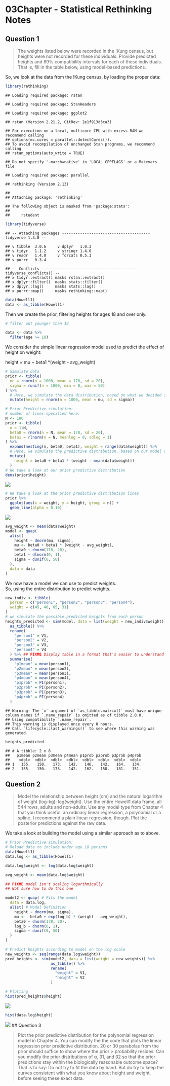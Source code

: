 03Chapter - Statistical Rethinking Notes
================

## Question 1

> The weights listed below were recorded in the !Kung census, but
> heights were not recorded for these individuals. Provide predicted
> heights and 89% compatibility intervals for each of these individuals.
> That is, fill in the table below, using model-based predictions.

So, we look at the data from the !Kung census, by loading the proper
data:

``` r
library(rethinking)
```

    ## Loading required package: rstan

    ## Loading required package: StanHeaders

    ## Loading required package: ggplot2

    ## rstan (Version 2.21.2, GitRev: 2e1f913d3ca3)

    ## For execution on a local, multicore CPU with excess RAM we recommend calling
    ## options(mc.cores = parallel::detectCores()).
    ## To avoid recompilation of unchanged Stan programs, we recommend calling
    ## rstan_options(auto_write = TRUE)

    ## Do not specify '-march=native' in 'LOCAL_CPPFLAGS' or a Makevars file

    ## Loading required package: parallel

    ## rethinking (Version 2.13)

    ## 
    ## Attaching package: 'rethinking'

    ## The following object is masked from 'package:stats':
    ## 
    ##     rstudent

``` r
library(tidyverse)
```

    ## -- Attaching packages --------------------------------------- tidyverse 1.3.0 --

    ## v tibble  3.0.6     v dplyr   1.0.3
    ## v tidyr   1.1.2     v stringr 1.4.0
    ## v readr   1.4.0     v forcats 0.5.1
    ## v purrr   0.3.4

    ## -- Conflicts ------------------------------------------ tidyverse_conflicts() --
    ## x tidyr::extract() masks rstan::extract()
    ## x dplyr::filter()  masks stats::filter()
    ## x dplyr::lag()     masks stats::lag()
    ## x purrr::map()     masks rethinking::map()

``` r
data(Howell1)
data <- as_tibble(Howell1)
```

Then we create the prior, filtering heights for ages 18 and over only.

``` r
# filter out younger than 18

data <- data %>% 
  filter(age >= 18)
```

We consider the simple linear regression model used to predict the
effect of height on weight:

height = mu + beta1 \*(weight - avg\_weight)

``` r
# Simulate data
prior <- tibble(
  mu = rnorm(n = 1000, mean = 178, sd = 20),
  sigma = runif(n = 1000, min = 0, max = 50)
) %>% 
  # Here, we simulate the data distribution, based on what we decided our prior values to be
  mutate(height = rnorm(n = 1000, mean = mu, sd = sigma))

# Prior Predictive simulation:
# number of lines specified here:
N <- 100
prior <- tibble(
  n = 1:N,
  beta0 = rnorm(n = N, mean = 178, sd = 20),
  beta1 = rlnorm(n = N, meanlog = 0, sdlog = 1)
) %>%
  expand(nesting(n, beta0, beta1), weight = range(data$weight)) %>%
  # Here, we simulate the predictive distribution, based on our model above
  mutate(
    height = beta0 + beta1 * (weight - mean(data$weight))
  )
# We take a look at our prior predictive distribution
dens(prior$height)
```

![](Assignment-2_files/figure-gfm/unnamed-chunk-2-1.png)<!-- -->

``` r
# We take a look at the prior predictive distribution lines
prior %>% 
  ggplot(aes(x = weight, y = height, group = n)) +
  geom_line(alpha = 0.10)
```

![](Assignment-2_files/figure-gfm/unnamed-chunk-2-2.png)<!-- -->

``` r
avg_weight <- mean(data$weight)
model <- quap(
  alist(
    height ~ dnorm(mu, sigma),                   
    mu <- beta0 + beta1 * (weight - avg_weight), 
    beta0 ~ dnorm(178, 20),                      
    beta1 ~ dlnorm(0, 1),                        
    sigma ~ dunif(0, 50)                         
  ),
  data = data
)
```

We now have a model we can use to predict weights.  
So, using the entire distribution to predict weights..

``` r
new_indiv <- tibble(
  person = c("person1", "person2", "person3", "person4"),
  weight = c(45, 40, 65, 31)
)
# we simulate the possible predicted heights from each person
heights_predicted <- sim(model, data = list(weight = new_indiv$weight)) %>% 
  as_tibble() %>% 
  rename(
    "person1" = V1,
    "person2" = V2,
    "person3" = V3,
    "person4" = V4
  ) %>% ## FIXME Display table in a format that's easier to understand
  summarise(
    "p1mean" = mean(person1),
    "p2mean" = mean(person2),
    "p3mean" = mean(person3),
    "p4mean" = mean(person4),
    "p1prob" = PI(person1),
    "p2prob" = PI(person2),
    "p3prob" = PI(person3),
    "p4prob" = PI(person4)
  )
```

    ## Warning: The `x` argument of `as_tibble.matrix()` must have unique column names if `.name_repair` is omitted as of tibble 2.0.0.
    ## Using compatibility `.name_repair`.
    ## This warning is displayed once every 8 hours.
    ## Call `lifecycle::last_warnings()` to see where this warning was generated.

``` r
heights_predicted
```

    ## # A tibble: 2 x 8
    ##   p1mean p2mean p3mean p4mean p1prob p2prob p3prob p4prob
    ##    <dbl>  <dbl>  <dbl>  <dbl>  <dbl>  <dbl>  <dbl>  <dbl>
    ## 1   155.   150.   173.   142.   146.   142.   164.   134.
    ## 2   155.   150.   173.   142.   162.   158.   181.   151.

## Question 2

> Model the relationship between height (cm) and the natural logarithm
> of weight (log-kg): log(weight). Use the entire Howell1 data frame,
> all 544 rows, adults and non-adults. Use any model type from Chapter 4
> that you think useful: an ordinary linear regression, a polynomial or
> a spline. I recommend a plain linear regression, though. Plot the
> posterior predictions against the raw data.

We take a look at building the model using a similar approach as to
above.

``` r
# Prior Predictive simulation:
# Reload data to include under age 18 persons
data(Howell1)
data.log <- as_tibble(Howell1)

data.log$weight <- log(data.log$weight)

avg_weight <- mean(data.log$weight)

## FIXME model isn't scaling logarthmically
## Not sure how to do this one

model2 <- quap( # Fits the model
  data = data.log,
  alist( # Model Definition
    height ~ dnorm(mu, sigma),                   
    mu <-  beta0 + exp(log_b) * (weight - avg_weight), 
    beta0 ~ dnorm(178, 20),                      
    log_b ~ dnorm(0, 1),                        
    sigma ~ dunif(0, 50)                         
  )
)

# Predict heights according to model on the log scale
new_weights <- seq(range(data.log$weight))
pred_heights <- sim(model2, data = list(weight = new_weights)) %>% 
                    as_tibble() %>% 
                    rename(
                      "weight" = V1,
                      "height" = V2
                    )

# Plotting
hist(pred_heights$height)
```

![](Assignment-2_files/figure-gfm/unnamed-chunk-4-1.png)<!-- -->

``` r
hist(data.log$height)
```

![](Assignment-2_files/figure-gfm/unnamed-chunk-4-2.png)<!-- --> \#\#
Question 3

> Plot the prior predictive distribution for the polynomial regression
> model in Chapter 4. You can modify the the code that plots the linear
> regression prior predictive distribution. 20 or 30 parabolas from the
> prior should suffice to show where the prior &gt; probability resides.
> Can you modify the prior distributions of α, β1, and β2 so that the
> prior predictions stay within the biologically reasonable outcome
> space? That is to say: Do not try to fit the data by hand. But do try
> to keep the curves consistent with what you know about height and
> weight, before seeing these exact data.
